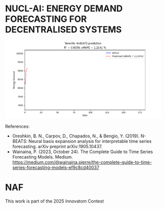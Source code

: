 # NUCL-AI: ENERGY DEMAND FORECASTING FOR DECENTRALISED SYSTEMS

![](https://github.com/KhvatkinNikita/Innovatom2025Code/blob/main/notebooks/desfase_Tenerife.gif)

References:

- Oreshkin, B. N., Carpov, D., Chapados, N., & Bengio, Y. (2019). N-BEATS: Neural basis expansion analysis for interpretable time series forecasting. arXiv preprint arXiv:1905.10437.
- Wainaina, P. (2023, October 24). The Complete Guide to Time Series Forecasting Models. Medium. https://medium.com/@wainaina.pierre/the-complete-guide-to-time-series-forecasting-models-ef9c8cd40037


# NAF
This work is part of the 2025 Innovatom Contest
